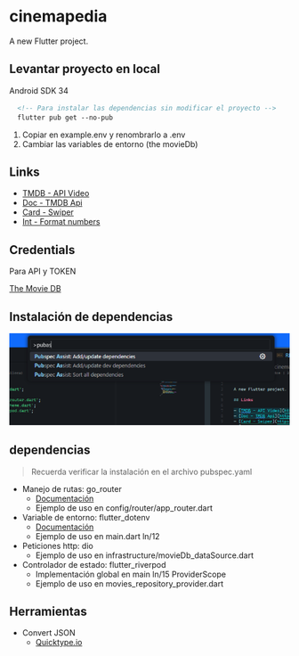 # cinemapedia

A new Flutter project.

## Levantar proyecto en local

Android SDK 34

```md
  <!-- Para instalar las dependencias sin modificar el proyecto -->
  flutter pub get --no-pub
```

1. Copiar en example.env y renombrarlo a .env
2. Cambiar las variables de entorno (the movieDb)

## Links

- [TMDB - API Video](https://www.themoviedb.org/)
- [Doc - TMDB Api](https://developer.themoviedb.org/docs/getting-started)
- [Card - Swiper](https://pub.dev/packages/card_swiper)
- [Int - Format numbers](https://pub.dev/packages/intl)

## Credentials

Para API y TOKEN

[The Movie DB](https://www.themoviedb.org/)

## Instalación de dependencias

![Pub assist](image.png)

## dependencias

> Recuerda verificar la instalación en el archivo pubspec.yaml

- Manejo de rutas: go_router
  - [Documentación](https://pub.dev/packages/go_router)
  - Ejemplo de uso en config/router/app_router.dart
- Variable de entorno: flutter_dotenv
  - [Documentación](https://pub.dev/packages/flutter_dotenv)
  - Ejemplo de uso en main.dart ln/12
- Peticiones http: dio
  - Ejemplo de uso en infrastructure/movieDb_dataSource.dart
- Controlador de estado: flutter_riverpod
  - Implementación global en main ln/15 ProviderScope
  - Ejemplo de uso en movies_repository_provider.dart

## Herramientas

- Convert JSON
  - [Quicktype.io](https://quicktype.io/)
